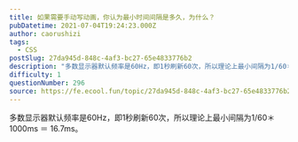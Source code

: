```yaml
---
title: 如果需要手动写动画，你认为最小时间间隔是多久，为什么？
pubDatetime: 2021-07-04T19:24:23.000Z
author: caorushizi
tags:
  - CSS
postSlug: 27da945d-848c-4af3-bc27-65e4833776b2
description: "多数显示器默认频率是60Hz，即1秒刷新60次，所以理论上最小间隔为1/60＊1000ms ＝ 16.7ms。 "
difficulty: 1
questionNumber: 296
source: https://fe.ecool.fun/topic/27da945d-848c-4af3-bc27-65e4833776b2
---
```


多数显示器默认频率是60Hz，即1秒刷新60次，所以理论上最小间隔为1/60＊1000ms ＝ 16.7ms。
